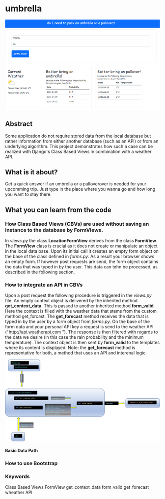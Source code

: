 # umbrella

![loadData](pics/screenshot.png?raw=true "loadData")
## Abstract
Some application do not require stored data from the local database but rather information from either another database (such as an API) or from an underlying algorithm. This project demonstrates how such a case can be realized with Django's Class Based Views in combination with a weather API.
## What is it about?
Get a quick answer if an umbrella or a pulloverover is needed for your upcomming trip. Just type in the place where you wanna go and how long you want to stay there. 

## What you can learn from the code
### How Class Based Views (CBVs) are used without saving an instance to the database by **FormViews**. 
In *views.py* the class **LocationFormView** derives from the class **FormView**. The **FormView** class is crucial as it does not create or manipulate an object in the local data base. Upon its initial call it creates an empty form object on the base of the class defined in *forms.py*. As a result your browser shows an empty form. If however post requests are send, the form object contains the data that was typed in by the user. This data can tehn be processed, as described in the following section.  

### How to integrate an API in CBVs
Upon a post request the following procedure is triggered in the *views.py* file. An empty context object is delivered by the inherited method **get_context_data**. This is passed to another inherited method **form_valid**. Here the context is filled with the weather data that stems from the custom method get_forcast. The **get_forecast** method receives the data that is typed in by the user by a form object from *forms.py*. On the base of the form data and your personal API key a request is send to the weather API ("http://api.weatherapi.com "). The response is then filtered with regards to the data we desire (in this case the rain probability and the minimum temperature). The context object is then sent by **form_valid** to the templates where its content is displayed. Note: the **get_forecast** method is representative for both, a method that uses an API and interenal logic. 

![loadData](pics/dataflow.png?raw=true "loadData")
#### Basic Data Path


### How to use Bootstrap

### Keywords
Class Based Views
FormView
get_context_data
form_valid
get_forecast
wheather API



